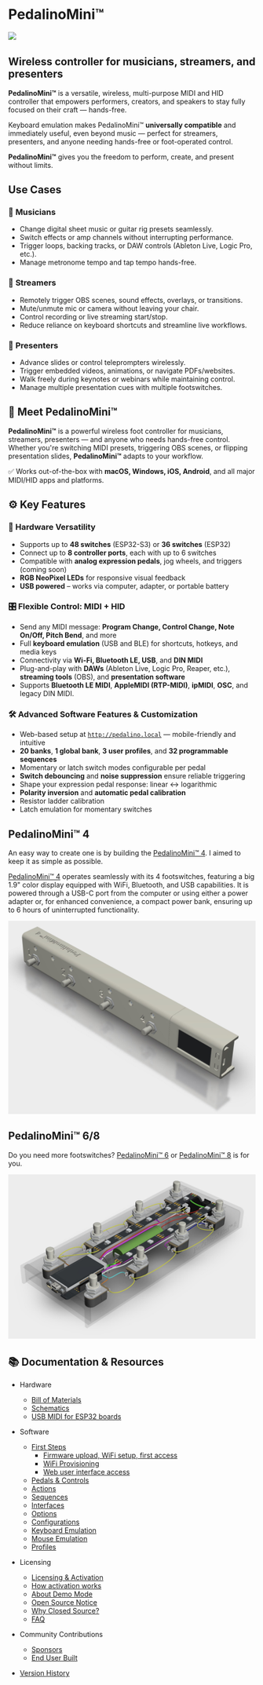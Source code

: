 # PedalinoMini™

[![](./doc/images/PedalinoMini486.png)](https://github.com/alf45tar/PedalinoMini-6)

## Wireless controller for musicians, streamers, and presenters

**PedalinoMini™** is a versatile, wireless, multi-purpose MIDI and HID controller that empowers performers, creators, and speakers to stay fully focused on their craft — hands-free.

Keyboard emulation makes PedalinoMini™ **universally compatible** and immediately useful, even beyond music — perfect for streamers, presenters, and anyone needing hands-free or foot-operated control.

**PedalinoMini™** gives you the freedom to perform, create, and present without limits.

## **Use Cases**

### 🎸 **Musicians**

- Change digital sheet music or guitar rig presets seamlessly.
- Switch effects or amp channels without interrupting performance.
- Trigger loops, backing tracks, or DAW controls (Ableton Live, Logic Pro, etc.).
- Manage metronome tempo and tap tempo hands-free.

### 🎥 **Streamers**

- Remotely trigger OBS scenes, sound effects, overlays, or transitions.
- Mute/unmute mic or camera without leaving your chair.
- Control recording or live streaming start/stop.
- Reduce reliance on keyboard shortcuts and streamline live workflows.

### 🎤 **Presenters**

- Advance slides or control teleprompters wirelessly.
- Trigger embedded videos, animations, or navigate PDFs/websites.
- Walk freely during keynotes or webinars while maintaining control.
- Manage multiple presentation cues with multiple footswitches.

## 🚀 Meet PedalinoMini™

**PedalinoMini™** is a powerful wireless foot controller for musicians, streamers, presenters — and anyone who needs hands-free control. Whether you're switching MIDI presets, triggering OBS scenes, or flipping presentation slides, **PedalinoMini™** adapts to your workflow.

✅ Works out-of-the-box with **macOS, Windows, iOS, Android**, and all major MIDI/HID apps and platforms.

## ⚙️ Key Features

### 🧱 Hardware Versatility

- Supports up to **48 switches** (ESP32-S3) or **36 switches** (ESP32)
- Connect up to **8 controller ports**, each with up to 6 switches
- Compatible with **analog expression pedals**, jog wheels, and triggers (coming soon)
- **RGB NeoPixel LEDs** for responsive visual feedback
- **USB powered** – works via computer, adapter, or portable battery

### 🎛 Flexible Control: MIDI + HID

- Send any MIDI message: **Program Change, Control Change, Note On/Off, Pitch Bend**, and more
- Full **keyboard emulation** (USB and BLE) for shortcuts, hotkeys, and media keys
- Connectivity via **Wi-Fi, Bluetooth LE, USB**, and **DIN MIDI**
- Plug-and-play with **DAWs** (Ableton Live, Logic Pro, Reaper, etc.), **streaming tools** (OBS), and **presentation software**
- Supports **Bluetooth LE MIDI**, **AppleMIDI (RTP-MIDI)**, **ipMIDI**, **OSC**, and legacy DIN MIDI.

### 🛠️ Advanced Software Features & Customization

- Web-based setup at [`http://pedalino.local`](http://pedalino.local) — mobile-friendly and intuitive
- **20 banks**, **1 global bank**, **3 user profiles**, and **32 programmable sequences**
- Momentary or latch switch modes configurable per pedal
- **Switch debouncing** and **noise suppression** ensure reliable triggering
- Shape your expression pedal response: linear ↔ logarithmic
- **Polarity inversion** and **automatic pedal calibration**
- Resistor ladder calibration
- Latch emulation for momentary switches

## PedalinoMini™ 4

An easy way to create one is by building the [PedalinoMini™ 4](https://github.com/alf45tar/PedalinoMini-4). I aimed to keep it as simple as possible.

[PedalinoMini™ 4](https://github.com/alf45tar/PedalinoMini-4) operates seamlessly with its 4 footswitches, featuring a big 1.9" color display equipped with WiFi, Bluetooth, and USB capabilities. It is powered through a USB-C port from the computer or using either a power adapter or, for enhanced convenience, a compact power bank, ensuring up to 6 hours of uninterrupted functionality.

[![](https://github.com/alf45tar/PedalinoMini-4/blob/main/images/PedalinoMini%204.jpg)](https://github.com/alf45tar/PedalinoMini-4)

## PedalinoMini™ 6/8

Do you need more footswitches? [PedalinoMini™ 6](https://github.com/alf45tar/PedalinoMini-6) or [PedalinoMini™ 8](https://github.com/alf45tar/PedalinoMini-8) is for you.

[![](https://github.com/alf45tar/PedalinoMini-8/blob/fde349a01218d866c310c22895a28c323da8b707/images/PedalinoMini%208%20Naked.jpg)](https://github.com/alf45tar/PedalinoMini-8)

## 📚 Documentation & Resources

- Hardware
  - [Bill of Materials](<doc/BOM and Schematics.md#bill-of-materials>)
  - [Schematics](<doc/BOM and Schematics.md#schematic>)
  - [USB MIDI for ESP32 boards](<doc/USB MIDI for ESP32.md>)

- Software
  - [First Steps](<doc/First Steps.md>)
    - [Firmware upload, WiFi setup, first access](<doc/First Steps.md#how-to-upload-firmware-wifi-provisioning-and-first-access-to-web-user-interface>)
    - [WiFi Provisioning](<doc/First Steps.md#how-to-connect-pedalinomini-to-a-wifi-network>)
    - [Web user interface access](<doc/First Steps.md#how-to-connect-to-the-web-user-intertace>)
  - [Pedals & Controls](<doc/Pedals and Controls.md>)
  - [Actions](<doc/Actions.md>)
  - [Sequences](<doc/Sequences.md>)
  - [Interfaces](<doc/Interfaces.md>)
  - [Options](<doc/Options.md>)
  - [Configurations](<doc/Configurations.md>)
  - [Keyboard Emulation](<doc/Keyboard Emulation.md>)
  - [Mouse Emulation](<doc/Mouse Emulation.md>)
  - [Profiles](<doc/Profiles.md>)

- Licensing
  - [Licensing & Activation](<doc/Licensing.md#-licensing--activation>)
  - [How activation works](<doc/Licensing.md#-how-activation-works>)
  - [About Demo Mode](<doc/Licensing.md#-about-demo-mode>)
  - [Open Source Notice](<doc/Licensing.md#-open-source-notice>)
  - [Why Closed Source?](<doc/Licensing.md#-why-move-to-closed-source>)
  - [FAQ](<doc/Licensing.md#-frequently-asked-questions-faq>)

- Community Contributions
  - [Sponsors](<doc/Sponsors.md>)
  - [End User Built](<doc/End User Built.md>)

- [Version History](<doc/Versions History.md>)